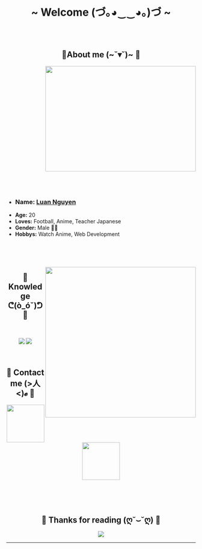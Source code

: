 
<body>
        <h1 align="center">~ Welcome (づ｡◕‿‿◕｡)づ ~</h1>
        <br>
        <div align="center">
            <img src="https://i.pinimg.com/originals/1b/19/e8/1b19e81f39e005d18c0b48956bf76b92.gif" alt="">
            <!-- <a href="https://discord.com/users/202740603790819328" > -->
            <a href="https://laby.net/@liebesschwur">
            </a>
            <br>
        </div>
        <br>
        <div>
            <h2 align="center"> 🦊About me (~˘▾˘)~ 🦊 </h2>
                <p align = "right">
            <img src="https://i.pinimg.com/originals/14/0e/ff/140eff8ea73da27ee0fba0c1196ca27c.gif" width="400px" height="280px" align="center">
                        </p><br><br>
                <ul align = "left" font-size ="40px">
            <li> <h3>
                <b>Name:</b> <a href='#' target=_blank>Luan Nguyen</a></li>
                    </h3>
            <li>
                <b>Age:</b> 20
            </li>
            <li>
                <b>Loves:</b> Football, Anime, Teacher Japanese
            </li>
            <li>
                <b>Gender:</b> Male 🏳️‍⚧️
            </li>
            <li>
                <b>Hobbys:</b> Watch Anime, Web Development
            </li>
                        </ul>
            <br>
        </div>
        <div>
            <br><br>
            <p align = "right">
                <img src="https://i.pinimg.com/originals/8f/92/e5/8f92e5f32fb3b5539743271532ef800a.gif" width = "400px" align="right">
            </p>
                <h2 align="center"> 📇 Knowledge ᕦ(ò_óˇ)ᕤ 📇 </h2>
        <br>
         <div>
            <p align="center">
                <img
                    src="https://img.shields.io/badge/html5%20-%23E34F26.svg?&style=for-the-badge&logo=html5&logoColor=white" >
                <img
                    src="https://img.shields.io/badge/css3%20-%231572B6.svg?&style=for-the-badge&logo=css3&logoColor=white" >
                    <br>
                <img src="https://camo.githubusercontent.com/62d37abe760867620e0baea1066303719d630a82936837ba7bff6b0c754e3c9f/68747470733a2f2f696d672e736869656c64732e696f2f62616467652f6a6176617363726970742532302d2532333332333333302e7376673f267374796c653d666f722d7468652d6261646765266c6f676f3d6a617661736372697074266c6f676f436f6c6f723d253233463744463145"alt="">
            </p>
                 <br>
            <h2 align="center"> 📝 Contact me (>人<)𝓮 📝  </h2> 
                    <p align = 'center'>
                    <img src="https://i.pinimg.com/236x/5b/ee/52/5bee52fa1411082205d151a185650658.jpg" width="100px"
                        height="100px" alt="">
                    <img src="https://i.pinimg.com/564x/52/5d/31/525d31be112f02cbb8d0aefc6bde21cc.jpg" width="100px"
                        height="100px" alt="">
                            </p>
            <br>
                    <div>
                            <br><br>
            <h2 align="center">💖 Thanks for reading (ღ˘⌣˘ღ) 💖</h2>
            <div align="center">
                <img src="https://i.pinimg.com/originals/2c/74/63/2c7463852a8ad9fee2f3d9a15a5c07ff.gif">
            </div>
            <hr>
        </div> 
        </div>
        
</body>
